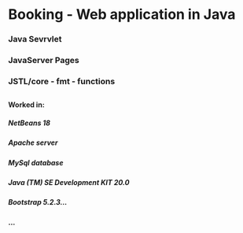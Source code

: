 #  Booking - Web application in Java

### Java Sevrvlet
### JavaServer Pages
### JSTL/core - fmt - functions
##
#### Worked in:
##### NetBeans 18
##### Apache server 
##### MySql database
##### Java (TM) SE Development KIT 20.0
##### Bootstrap 5.2.3...
#### ...
##




